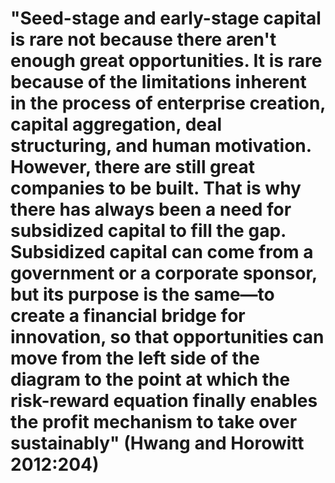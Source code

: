 # "Seed-stage and early-stage capital is rare not because there aren't enough great opportunities. It is rare because of the limitations inherent in the process of enterprise creation, capital aggregation, deal structuring, and human motivation. However, there are still great companies to be built. That is why there has always been a need for subsidized capital to fill the gap. Subsidized capital can come from a government or a corporate sponsor, but its purpose is the same―to create a financial bridge for innovation, so that opportunities can move from the left side of the diagram to the point at which the risk-reward equation finally enables the profit mechanism to take over sustainably" (Hwang and Horowitt 2012:204)